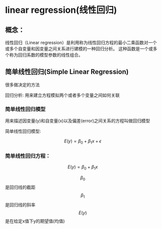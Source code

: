 # linear regression(线性回归)
## 概念：
线性回归（Linear regression）是利用称为线性回归方程的最小二乘函数对一个或多个自变量和因变量之间关系进行建模的一种回归分析。 这种函数是一个或多个称为回归系数的模型参数的线性组合。

## 简单线性回归(Simple Linear Regression)
很多做决定的方法

回归分析:
用来建立方程模拟两个或者多个变量之间如何关联

### 简单线性回归模型
用来描述因变量(y)和自变量(x)以及偏差(error)之间关系的方程叫做回归模型

简单线性回归模型:

$$ E(y) = \beta_0 + \beta_1x + \epsilon $$ 



### 简单线性回归方程：

$$ E(y) = \beta_0 + \beta_1x $$ 

$$ \beta_0 $$ 是回归线的截距
$$ \beta_1 $$ 是回归线的斜率
$$ E(y) $$ 是在给定x值下y的期望值(均值)




